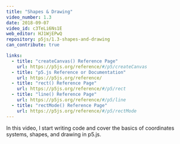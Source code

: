 ```yaml
---
title: "Shapes & Drawing"
video_number: 1.3
date: 2018-09-07
video_id: c3TeLi6Ns1E
web_editor: HJ1WjEPwQ
repository: p5js/1.3-shapes-and-drawing
can_contribute: true

links:
  - title: "createCanvas() Reference Page"
    url: https://p5js.org/reference/#/p5/createCanvas
  - title: "p5.js Reference or Documentation"
    url: https://p5js.org/reference/
  - title: "rect() Reference Page"
    url: https://p5js.org/reference/#/p5/rect
  - title: "line() Reference Page"
    url: https://p5js.org/reference/#/p5/line
  - title: "rectMode() Reference Page"
    url: https://p5js.org/reference/#/p5/rectMode
---
```


In this video, I start writing code and cover the basics of coordinates systems, shapes, and drawing in p5.js.
